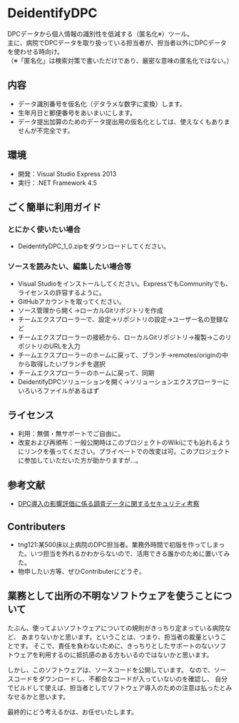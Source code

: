 # DeidentifyDPC

DPCデータから個人情報の識別性を低減する（匿名化※）ツール。  
主に、病院でDPCデータを取り扱っている担当者が、担当者以外にDPCデータを使わせる時向け。  
（※「匿名化」は検索対策で書いただけであり、厳密な意味の匿名化ではない。）

## 内容

* データ識別番号を仮名化（デタラメな数字に変換）します。
* 生年月日と郵便番号をあいまいにします。
* データ提出加算のためのデータ提出用の仮名化としては、使えなくもありませんが不完全です。

## 環境

* 開発：Visual Studio Express 2013
* 実行：.NET Framework 4.5

## ごく簡単に利用ガイド

### とにかく使いたい場合

* DeidentifyDPC_1_0.zipをダウンロードしてください。

### ソースを読みたい、編集したい場合等

* Visual Studioをインストールしてください。ExpressでもCommunityでも、ライセンスの許容するように。
* GitHubアカウントを取ってください。
* ソース管理から開く→ローカルGitリポジトリを作成
* チームエクスプローラーで、設定→リポジトリの設定→ユーザー名の登録など
* チームエクスプローラーの接続から、ローカルGitリポジトリ→複製→このリポジトリのURLを入力
* チームエクスプローラーのホームに戻って、ブランチ→remotes/originの中から取得したいブランチを選択
* チームエクスプローラーのホームに戻って、同期
* DeidentifyDPCソリューションを開く→ソリューションエクスプローラーにいろいろファイルがあるはず

## ライセンス

* 利用：無償・無サポートでご自由に。
* 改変および再頒布：一般公開時はこのプロジェクトのWikiにでも辿れるようにリンクを張ってください。プライベートでの改変は可。このプロジェクトに参加していただいた方が助かりますが…。

## 参考文献

* [DPC導入の影響評価に係る調査データに関するセキュリティ考察](http://amcor.asahikawa-med.ac.jp/modules/xoonips/detail.php?id=2011299459)

## Contributers

* tng121:某500床以上病院のDPC担当者。業務外時間で初版を作ってしまった。いつ担当を外れるかわからないので、活用できる誰かのために置いてみた。
* 物申したい方等、ぜひContributerにどうぞ。

## 業務として出所の不明なソフトウェアを使うことについて

たぶん、使ってよいソフトウェアについての規則がきっちり定まっている病院など、
あまりないかと思います。ということは、つまり、担当者の裁量ということです。
そこで、責任を負わないために、きっちりとしたサポートのないソフトウェアを利用するのに抵抗感のある方もいるのではないかと思います。

しかし、このソフトウェアは、ソースコードを公開しています。
なので、ソースコードをダウンロードし、不都合なコードが入っていないのを確認し、
自分でビルドして使えば、担当者としてソフトウェア導入のための注意は払ったとみなせるかと思います。

最終的にどう考えるかは、お任せいたします。
